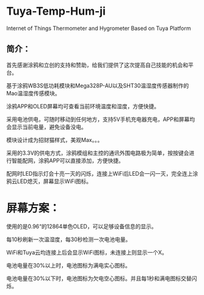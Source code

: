 Tuya-Temp-Hum-ji
========
Internet of Things Thermometer and Hygrometer Based on Tuya Platform

 简介：
 ------
   首先感谢涂鸦和立创的支持和赞助，给我们提供了这次提高自己技能的机会和平台。
   
   基于涂鸦WB3S低功耗模块和Mega328P-AU以及SHT30温湿度传感器制作的Mao温湿度传感模块。
   
   涂鸦APP和OLED屏幕均可查看当前环境温度和湿度，方便快捷。
   
   采用电池供电，可随时移动到任何地方，支持5V手机充电器充电，APP和屏幕均会显示当前电量，避免设备没电。
   
   模块设计成为招财猫样式，美观Max。。。
   
   采用的3.3V的供电方式，涂鸦模组和主控的通讯外围电路极为简单，按按键会进行智能配网，涂鸦APP可以直接添加，方便快捷。
   
   配网时LED指示灯会十亮一灭的闪烁，连接上WiFi后LED会一闪一灭，完全连上涂鸦云LED熄灭，屏幕显示WiFi图标。
 
 
# 屏幕方案：
使用的是0.96“的12864单色OLED，可以足够设备信息的显示。

每10秒刷新一次温湿度，每30秒检测一次电池电量。

WiFi和Tuya云均连接上后会显示WiFi图标，未连接上则显示一个X。

电池电量在30%以上时，电池图标为满电实心图标。

电池电量在30%以下时，电池图标为欠电空心图标。并且每1秒和满电图标交替闪烁。
